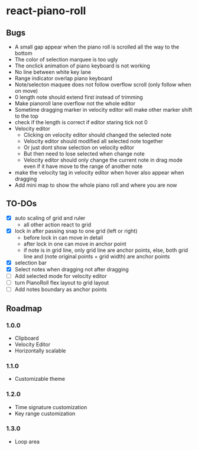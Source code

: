 # react-piano-roll

## Bugs

- A small gap appear when the piano roll is scrolled all the way to the bottom
- The color of selection marquee is too ugly
- The onclick animation of piano keyboard is not working
- No line between white key lane
- Range indicator overlap piano keyboard
- Note/selecton maquee does not follow overflow scroll (only follow when on move)
- 0 length note should extend first instead of trimming
- Make pianoroll lane overflow not the whole editor
- Sometime dragging marker in velocity editor will make other marker shift to the top
- check if the length is correct if editor staring tick not 0
- Velocity editor
  - Clicking on velocity editor should changed the selected note
  - Velocity editor should modified all selected note together
  - Or just dont show selection on velocity editor
  - But then need to lose selected when change note
  - Velocity editor should only change the current note in drag mode even if it have move to the range of another note
- make the velocity tag in velocity editor when hover also appear when dragging
- Add mini map to show the whole piano roll and where you are now

## TO-DOs

- [x] auto scaling of grid and ruler
  - all other action react to grid
- [x] lock in after passing snap to one grid (left or right)
  - before lock in can move in detail
  - after lock in one can move in anchor point
  - if note is in grid line, only grid line are anchor points, else, both grid line and (note original points + grid width) are anchor points
- [x] selection bar
- [x] Select notes when dragging not after dragging
- [ ] Add selected mode for velocity editor
- [ ] turn PianoRoll flex layout to grid layout
- [ ] Add notes boundary as anchor points

## Roadmap

### 1.0.0

- Clipboard
- Velocity Editor
- Horizontally scalable

### 1.1.0

- Customizable theme

### 1.2.0

- Time signature customization
- Key range customization

### 1.3.0

- Loop area
